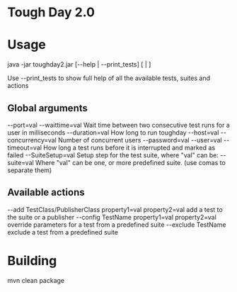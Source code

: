 Tough Day 2.0
=============

Usage
=====
java -jar toughday2.jar [--help | --print_tests] [<global arguments> | <actions>]

Use --print_tests to show full help of all the available tests, suites and actions

Global arguments
----------------

  --port=val
	--waittime=val                    Wait time between two consecutive test runs for a user in milliseconds
	--duration=val                    How long to run toughday
	--host=val
	--concurrency=val                 Number of concurrent users
	--password=val
	--user=val
	--timeout=val                     How long a test runs before it is interrupted and marked as failed
	--SuiteSetup=val                  Setup step for the test suite, where "val" can be:
	--suite=val                       Where "val" can be one, or more predefined suite. (use comas to separate them)

Available actions
-----------------

--add TestClass/PublisherClass property1=val property2=val    add a test to the suite or a publisher
--config TestName property1=val property2=val                 override parameters for a test from a predefined suite
--exclude TestName                                            exclude a test from a predefined suite

Building
========

mvn clean package

